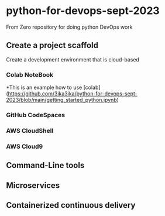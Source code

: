 # python-for-devops-sept-2023
From Zero repository for doing python DevOps work 

## Create a project scaffold 

Create a development environment that is cloud-based
### Colab NoteBook
*This is an example how to use [colab] (https://github.com/3ika3ika/python-for-devops-sept-2023/blob/main/getting_started_python.ipynb)
### GitHub CodeSpaces
### AWS CloudShell
### AWS Cloud9
  
## Command-Line tools 

## Microservices 

## Containerized continuous delivery
